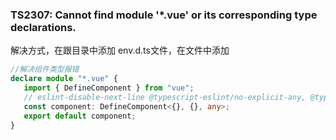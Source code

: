 

### TS2307: Cannot find module '*.vue' or its corresponding type declarations.

解决方式，在跟目录中添加 env.d.ts文件，在文件中添加

```ts
//解决组件类型报错
declare module "*.vue" {
   import { DefineComponent } from "vue";
   // eslint-disable-next-line @typescript-eslint/no-explicit-any, @typescript-eslint/ban-types
   const component: DefineComponent<{}, {}, any>;
   export default component;
}
```